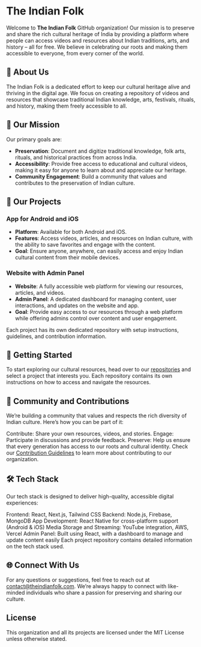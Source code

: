 # The Indian Folk

Welcome to **The Indian Folk** GitHub organization! Our mission is to preserve and share the rich cultural heritage of India by providing a platform where people can access videos and resources about Indian traditions, arts, and history – all for free. We believe in celebrating our roots and making them accessible to everyone, from every corner of the world.

## 📌 About Us

The Indian Folk is a dedicated effort to keep our cultural heritage alive and thriving in the digital age. We focus on creating a repository of videos and resources that showcase traditional Indian knowledge, arts, festivals, rituals, and history, making them freely accessible to all.

## 🎯 Our Mission

Our primary goals are:

- **Preservation**: Document and digitize traditional knowledge, folk arts, rituals, and historical practices from across India.
- **Accessibility**: Provide free access to educational and cultural videos, making it easy for anyone to learn about and appreciate our heritage.
- **Community Engagement**: Build a community that values and contributes to the preservation of Indian culture.

## 🚀 Our Projects

### App for Android and iOS

- **Platform**: Available for both Android and iOS.
- **Features**: Access videos, articles, and resources on Indian culture, with the ability to save favorites and engage with the content.
- **Goal**: Ensure anyone, anywhere, can easily access and enjoy Indian cultural content from their mobile devices.

### Website with Admin Panel

- **Website**: A fully accessible web platform for viewing our resources, articles, and videos.
- **Admin Panel**: A dedicated dashboard for managing content, user interactions, and updates on the website and app.
- **Goal**: Provide easy access to our resources through a web platform while offering admins control over content and user engagement.

Each project has its own dedicated repository with setup instructions, guidelines, and contribution information.

## 🌱 Getting Started

To start exploring our cultural resources, head over to our [repositories](https://github.com/orgs/TheIndianFolk/repositories) and select a project that interests you. Each repository contains its own instructions on how to access and navigate the resources.

## 🧩 Community and Contributions

We’re building a community that values and respects the rich diversity of Indian culture. Here’s how you can be part of it:

Contribute: Share your own resources, videos, and stories.
Engage: Participate in discussions and provide feedback.
Preserve: Help us ensure that every generation has access to our roots and cultural identity.
Check our [Contribution Guidelines](https://github.com/TheIndianFolk/.github/blob/main/Contribution_Guidelines) to learn more about contributing to our organization.

## 🛠 Tech Stack
Our tech stack is designed to deliver high-quality, accessible digital experiences:

Frontend: React, Next.js, Tailwind CSS
Backend: Node.js, Firebase, MongoDB
App Development: React Native for cross-platform support (Android & iOS)
Media Storage and Streaming: YouTube integration, AWS, Vercel
Admin Panel: Built using React, with a dashboard to manage and update content easily
Each project repository contains detailed information on the tech stack used.

## 🌐 Connect With Us
For any questions or suggestions, feel free to reach out at contact@theindianfolk.com. We’re always happy to connect with like-minded individuals who share a passion for preserving and sharing our culture.

## License
This organization and all its projects are licensed under the MIT License unless otherwise stated.
